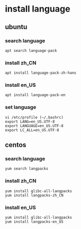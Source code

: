 # install language

## ubuntu

### search language
```
apt search language-pack
```

### install zh_CN
```
apt install language-pack-zh-hans
```

### install en_US
```
apt install language-pack-en
```

### set language
```
vi /etc/profile (~/.bashrc)
export LANG=en_US.UTF-8
export LANGUAGE=en_US.UTF-8
export LC_ALL=en_US.UTF-8
```

## centos

### search language
```
yum search langpacks
```

### install zh_CN
```
yum install glibc-all-langpacks
yum install langpacks-zh_CN
```

### install en_US
```
yum install glibc-all-langpacks
yum install langpacks-en_US
```